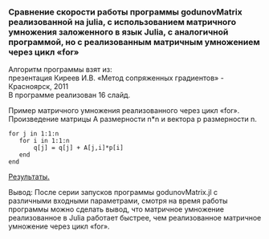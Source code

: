 ### Сравнение скорости работы программы godunovMatrix реализованной на julia, с использованием матричного умножения заложенного в язык Julia, с аналогичной программой, но с реализованным матричным умножением через цикл «for» 


Алгоритм программы взят из:   
презентация Киреев И.В. «Метод сопряженных градиентов» - Красноярск, 2011  
В программе реализован 16 слайд.

Пример матричного умножения реализованного через цикл «for». Произведение матрицы A размерности n*n и вектора p размерности n.
```  
for j in 1:1:n  
   for i in 1:1:n  
       q[j] = q[j] + A[j,i]*p[i]  
   end  
end  
```
[Результаты.](https://github.com/ATeteryatnikov/Method-Conjugate-Gradients/blob/master/%D0%A2%D0%B5%D1%81%D1%82%D1%8B%20%D0%B8%20%D1%81%D1%80%D0%B0%D0%B2%D0%BD%D0%B5%D0%BD%D0%B8%D1%8F/%D0%A1%D1%80%D0%B0%D0%B2%D0%BD%D0%B5%D0%BD%D0%B8%D0%B5%20%D0%BC%D0%B0%D1%82%D1%80%D0%B8%D1%87%D0%BD%D0%BE%D0%B3%D0%BE%20%D1%83%D0%BC%D0%BD%D0%BE%D0%B6%D0%B5%D0%BD%D0%B8%D1%8F%20%D0%B7%D0%B0%D0%BB%D0%BE%D0%B6%D0%B5%D0%BD%D0%BD%D0%BE%D0%B3%D0%BE%20%D0%B2%20Julia%20%D1%81%20%D1%83%D0%BC%D0%BD%D0%BE%D0%B6%D0%B5%D0%BD%D0%B8%D0%B5%D0%BC%20%D0%BC%D0%B0%D1%82%D1%80%D0%B8%D1%86%20%D1%87%D0%B5%D1%80%D0%B5%D0%B7%20%D1%86%D0%B8%D0%BA%D0%BB%20for/%D0%A0%D0%B5%D0%B7%D1%83%D0%BB%D1%8C%D1%82%D0%B0%D1%82%D1%8B.md) 

Вывод:
После серии запусков программы godunovMatrix.jl с различными входными параметрами, смотря на время работы программы можно сделать вывод, что матричное умножение реализованное в Julia работает быстрее, чем реализованное матричное умножение через цикл «for».



 

